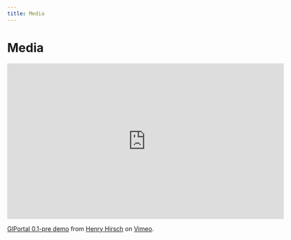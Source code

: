 ```yaml
---
title: Media
---
```


# Media
<div style="width: 640px; margin: auto;">
<iframe src="https://player.vimeo.com/video/163973907" width="640" height="360" frameborder="0" webkitallowfullscreen mozallowfullscreen allowfullscreen></iframe>
<p><a href="https://vimeo.com/163973907">GlPortal 0.1-pre demo</a> from <a href="https://vimeo.com/user25728504">Henry Hirsch</a> on <a href="https://vimeo.com">Vimeo</a>.</p>
</div>
